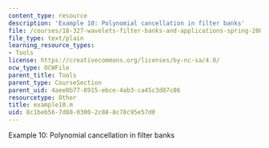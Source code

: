 ```yaml
---
content_type: resource
description: 'Example 10: Polynomial cancellation in filter banks'
file: /courses/18-327-wavelets-filter-banks-and-applications-spring-2003/8c1beb567d8803002c888c78c95e57d0_example10.m
file_type: text/plain
learning_resource_types:
- Tools
license: https://creativecommons.org/licenses/by-nc-sa/4.0/
ocw_type: OCWFile
parent_title: Tools
parent_type: CourseSection
parent_uid: 4aee0b77-8915-ebce-4ab3-ca45c3d87c06
resourcetype: Other
title: example10.m
uid: 8c1beb56-7d88-0300-2c88-8c78c95e57d0
---
```

Example 10: Polynomial cancellation in filter banks